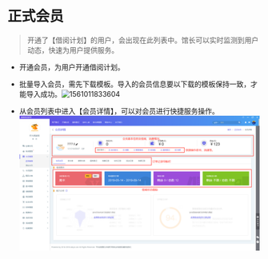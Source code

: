 # **正式会员**

> 开通了【借阅计划】的用户，会出现在此列表中。馆长可以实时监测到用户动态，快速为用户提供服务。

- 开通会员，为用户开通借阅计划。


- 批量导入会员，需先下载模板。导入的会员信息要以下载的模板保持一致，才能导入成功。![1561011833604](_media\1561011833604.png)

- 从会员列表中进入【会员详情】，可以对会员进行快捷服务操作。![1561012052205](_media\1561012052205.png)

